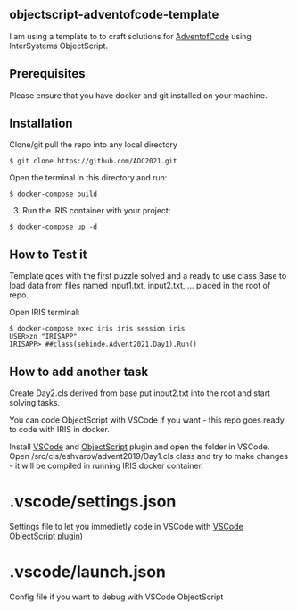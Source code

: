 ## objectscript-adventofcode-template
I am using a template to to craft solutions for [AdventofCode](https://adventofcode.com/2021) using InterSystems ObjectScript.

## Prerequisites
Please ensure that you have docker and git installed on your machine.


## Installation 

Clone/git pull the repo into any local directory

```
$ git clone https://github.com/AOC2021.git
```

Open the terminal in this directory and run:

```
$ docker-compose build
```

3. Run the IRIS container with your project:

```
$ docker-compose up -d
```

## How to Test it

Template goes with the first puzzle solved and a ready to use class Base to load data from files named input1.txt, input2.txt, ... placed in the root of repo.

Open IRIS terminal:

```
$ docker-compose exec iris iris session iris
USER>zn "IRISAPP"
IRISAPP> ##class(sehinde.Advent2021.Day1).Run()
```

## How to add another task
Create Day2.cls derived from base
put input2.txt into the root and start solving tasks.

You can code ObjectScript with VSCode if you want - this repo goes ready to code with IRIS in docker.

Install [VSCode](https://code.visualstudio.com/) and [ObjectScript](https://marketplace.visualstudio.com/items?itemName=daimor.vscode-objectscript) plugin and open the folder in VSCode.
Open /src/cls/eshvarov/advent2019/Day1.cls class and try to make changes - it will be compiled in running IRIS docker container.

# .vscode/settings.json

Settings file to let you immedietly code in VSCode with [VSCode ObjectScript plugin](https://marketplace.visualstudio.com/items?itemName=daimor.vscode-objectscript))

# .vscode/launch.json
Config file if you want to debug with VSCode ObjectScript
